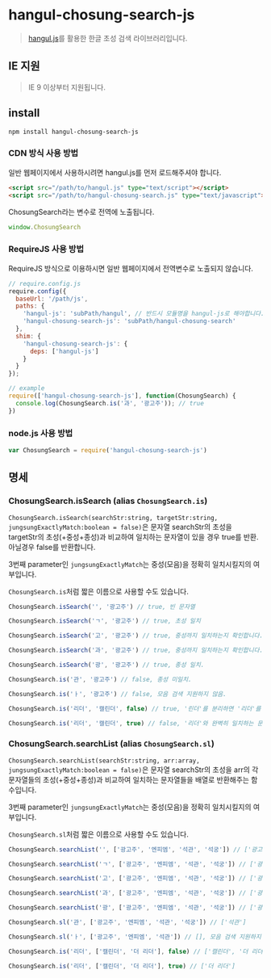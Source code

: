 # hangul-chosung-search-js

> [hangul.js](https://www.npmjs.com/package/hangul-js)를 활용한 한글 초성 검색 라이브러리입니다. 

## IE 지원

> IE 9 이상부터 지원됩니다.

## install

```
npm install hangul-chosung-search-js
```

### CDN 방식 사용 방법

일반 웹페이지에서 사용하시려면 hangul.js를 먼저 로드해주셔야 합니다.
  
```html
<script src="/path/to/hangul.js" type="text/script"></script>
<script src="/path/to/hangul-chosung-search.js" type="text/javascript"></script>
```

ChosungSearch라는 변수로 전역에 노출됩니다.

```js
window.ChosungSearch
```

### RequireJS 사용 방법

RequireJS 방식으로 이용하시면 일반 웹페이지에서 전역변수로 노출되지 않습니다.

```js
// require.config.js
require.config({
  baseUrl: '/path/js',
  paths: {
    'hangul-js': 'subPath/hangul', // 반드시 모듈명을 hangul-js로 해야합니다.
    'hangul-chosung-search-js': 'subPath/hangul-chosung-search'
  },
  shim: {
    'hangul-chosung-search-js': {
      deps: ['hangul-js']
    }
  }
});

// example
require(['hangul-chosung-search-js'], function(ChosungSearch) {
  console.log(ChosungSearch.is('과', '광고주')); // true
})
```

### node.js 사용 방법

```js
var ChosungSearch = require('hangul-chosung-search-js')
```

## 명세

### ChosungSearch.isSearch (alias `ChosungSearch.is`)

`ChosungSearch.isSearch(searchStr:string, targetStr:string, jungsungExactlyMatch:boolean = false)`은 문자열 searchStr의 초성을 targetStr의 초성(+중성+종성)과 비교하여 일치하는 문자열이 있을 경우 true를 반환. 아닐경우 false를 반환합니다.

3번째 parameter인 `jungsungExactlyMatch`는 중성(모음)을 정확히 일치시킬지의 여부입니다.

`ChosungSearch.is`처럼 짧은 이름으로 사용할 수도 있습니다.

```js
ChosungSearch.isSearch('', '광고주') // true, 빈 문자열

ChosungSearch.isSearch('ㄱ', '광고주') // true, 초성 일치

ChosungSearch.isSearch('고', '광고주') // true, 중성까지 일치하는지 확인합니다.

ChosungSearch.isSearch('과', '광고주') // true, 중성까지 일치하는지 확인합니다.

ChosungSearch.isSearch('광', '광고주') // true, 종성 일치.

ChosungSearch.is('관', '광고주') // false, 종성 미일치.

ChosungSearch.is('ㅏ', '광고주') // false, 모음 검색 지원하지 않음.

ChosungSearch.is('리더', '캘린더', false) // true, '린더'를 분리하면 '리더'를 포함하므로 일치.

ChosungSearch.is('리더', '캘린더', true) // false, '리더'와 완벽히 일치하는 문자열이 없음.
```

### ChosungSearch.searchList (alias `ChosungSearch.sl`)

`ChosungSearch.searchList(searchStr:string, arr:array, jungsungExactlyMatch:boolean = false)`은 문자열 searchStr의 초성을 arr의 각 문자열들의 초성(+중성+종성)과 비교하여 일치하는 문자열들을 배열로 반환해주는 함수입니다.

3번째 parameter인 `jungsungExactlyMatch`는 중성(모음)을 정확히 일치시킬지의 여부입니다.

`ChosungSearch.sl`처럼 짧은 이름으로 사용할 수도 있습니다.

```js
ChosungSearch.searchList('', ['광고주', '엔피엠', '석관', '석궁']) // ['광고주', '석관', '석궁'], 빈 문자열은 배열 그대로 반환

ChosungSearch.searchList('ㄱ', ['광고주', '엔피엠', '석관', '석궁']) // ['광고주', '석관', '석궁']

ChosungSearch.searchList('고', ['광고주', '엔피엠', '석관', '석궁']) // ['광고주', '석관']

ChosungSearch.searchList('과', ['광고주', '엔피엠', '석관', '석궁']) // ['광고주', '석관']

ChosungSearch.searchList('광', ['광고주', '엔피엠', '석관', '석궁']) // ['광고주']

ChosungSearch.sl('관', ['광고주', '엔피엠', '석관', '석궁']) // ['석관']

ChosungSearch.sl('ㅏ', ['광고주', '엔피엠', '석관']) // [], 모음 검색 지원하지 않음.

ChosungSearch.is('리더', ['캘린더', '더 리더'], false) // ['캘린더', '더 리더']

ChosungSearch.is('리더', ['캘린더', '더 리더'], true) // ['더 리더']
```
